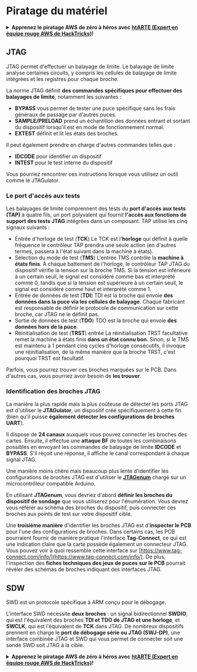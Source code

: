 # Piratage du matériel

<details>

<summary><strong>Apprenez le piratage AWS de zéro à héros avec</strong> <a href="https://training.hacktricks.xyz/courses/arte"><strong>htARTE (Expert en équipe rouge AWS de HackTricks)</strong></a><strong>!</strong></summary>

Autres façons de soutenir HackTricks :

* Si vous souhaitez voir votre **entreprise annoncée dans HackTricks** ou **télécharger HackTricks en PDF**, consultez les [**PLANS D'ABONNEMENT**](https://github.com/sponsors/carlospolop) !
* Obtenez le [**swag officiel PEASS & HackTricks**](https://peass.creator-spring.com)
* Découvrez [**La famille PEASS**](https://opensea.io/collection/the-peass-family), notre collection exclusive de [**NFT**](https://opensea.io/collection/the-peass-family)
* **Rejoignez le** 💬 [**groupe Discord**](https://discord.gg/hRep4RUj7f) ou le [**groupe Telegram**](https://t.me/peass) ou **suivez-nous** sur **Twitter** 🐦 [**@carlospolopm**](https://twitter.com/hacktricks\_live)**.**
* **Partagez vos astuces de piratage en soumettant des PR aux** [**HackTricks**](https://github.com/carlospolop/hacktricks) et [**HackTricks Cloud**](https://github.com/carlospolop/hacktricks-cloud) dépôts GitHub.

</details>

## JTAG

JTAG permet d'effectuer un balayage de limite. Le balayage de limite analyse certaines circuits, y compris les cellules de balayage de limite intégrées et les registres pour chaque broche.

La norme JTAG définit **des commandes spécifiques pour effectuer des balayages de limite**, notamment les suivantes :

* **BYPASS** vous permet de tester une puce spécifique sans les frais généraux de passage par d'autres puces.
* **SAMPLE/PRELOAD** prend un échantillon des données entrant et sortant du dispositif lorsqu'il est en mode de fonctionnement normal.
* **EXTEST** définit et lit les états des broches.

Il peut également prendre en charge d'autres commandes telles que :

* **IDCODE** pour identifier un dispositif
* **INTEST** pour le test interne du dispositif

Vous pourriez rencontrer ces instructions lorsque vous utilisez un outil comme le JTAGulator.

### Le port d'accès aux tests

Les balayages de limite comprennent des tests du **port d'accès aux tests (TAP)** à quatre fils, un port polyvalent qui fournit **l'accès aux fonctions de support des tests JTAG** intégrées dans un composant. TAP utilise les cinq signaux suivants :

* Entrée d'horloge de test (**TCK**) Le TCK est l'**horloge** qui définit à quelle fréquence le contrôleur TAP prendra une seule action (en d'autres termes, passera à l'état suivant dans la machine à états).
* Sélection du mode de test (**TMS**) L'entrée TMS contrôle la **machine à états finis**. À chaque battement de l'horloge, le contrôleur TAP JTAG du dispositif vérifie la tension sur la broche TMS. Si la tension est inférieure à un certain seuil, le signal est considéré comme bas et interprété comme 0, tandis que si la tension est supérieure à un certain seuil, le signal est considéré comme haut et interprété comme 1.
* Entrée de données de test (**TDI**) TDI est la broche qui envoie **des données dans la puce via les cellules de balayage**. Chaque fabricant est responsable de définir le protocole de communication sur cette broche, car JTAG ne le définit pas.
* Sortie de données de test (**TDO**) TDO est la broche qui envoie **des données hors de la puce**.
* Réinitialisation de test (**TRST**) entrée La réinitialisation TRST facultative remet la machine à états finis **dans un état connu bon**. Sinon, si le TMS est maintenu à 1 pendant cinq cycles d'horloge consécutifs, il invoque une réinitialisation, de la même manière que la broche TRST, c'est pourquoi TRST est facultatif.

Parfois, vous pourrez trouver ces broches marquées sur le PCB. Dans d'autres cas, vous pourriez avoir besoin de **les trouver**.

### Identification des broches JTAG

La manière la plus rapide mais la plus coûteuse de détecter les ports JTAG est d'utiliser le **JTAGulator**, un dispositif créé spécifiquement à cette fin (bien qu'il puisse **également détecter les configurations de broches UART**).

Il dispose de **24 canaux** auxquels vous pouvez connecter les broches des cartes. Ensuite, il effectue une **attaque BF** de toutes les combinaisons possibles en envoyant les commandes de balayage de limite **IDCODE** et **BYPASS**. S'il reçoit une réponse, il affiche le canal correspondant à chaque signal JTAG.

Une manière moins chère mais beaucoup plus lente d'identifier les configurations de broches JTAG est d'utiliser le [**JTAGenum**](https://github.com/cyphunk/JTAGenum/) chargé sur un microcontrôleur compatible Arduino.

En utilisant **JTAGenum**, vous devriez d'abord **définir les broches du dispositif de sondage** que vous utiliserez pour l'énumération. Vous devrez vous référer au schéma des broches du dispositif, puis connecter ces broches aux points de test sur votre dispositif cible.

Une **troisième manière** d'identifier les broches JTAG est d'**inspecter le PCB** pour l'une des configurations de broches. Dans certains cas, les PCB pourraient fournir de manière pratique l'interface **Tag-Connect**, ce qui est une indication claire que la carte possède également un connecteur JTAG. Vous pouvez voir à quoi ressemble cette interface sur [https://www.tag-connect.com/info/](https://www.tag-connect.com/info/). De plus, l'inspection des **fiches techniques des jeux de puces sur le PCB** pourrait révéler des schémas de broches indiquant des interfaces JTAG.

## SDW

SWD est un protocole spécifique à ARM conçu pour le débogage.

L'interface SWD nécessite **deux broches** : un signal bidirectionnel **SWDIO**, qui est l'équivalent des broches **TDI et TDO de JTAG et une horloge**, et **SWCLK**, qui est l'équivalent de **TCK** dans JTAG. De nombreux dispositifs prennent en charge le **port de débogage série ou JTAG (SWJ-DP)**, une interface combinée JTAG et SWD qui vous permet de connecter soit une sonde SWD soit JTAG à la cible.

<details>

<summary><strong>Apprenez le piratage AWS de zéro à héros avec</strong> <a href="https://training.hacktricks.xyz/courses/arte"><strong>htARTE (Expert en équipe rouge AWS de HackTricks)</strong></a><strong>!</strong></summary>

Autres façons de soutenir HackTricks :

* Si vous souhaitez voir votre **entreprise annoncée dans HackTricks** ou **télécharger HackTricks en PDF**, consultez les [**PLANS D'ABONNEMENT**](https://github.com/sponsors/carlospolop) !
* Obtenez le [**swag officiel PEASS & HackTricks**](https://peass.creator-spring.com)
* Découvrez [**La famille PEASS**](https://opensea.io/collection/the-peass-family), notre collection exclusive de [**NFT**](https://opensea.io/collection/the-peass-family)
* **Rejoignez le** 💬 [**groupe Discord**](https://discord.gg/hRep4RUj7f) ou le [**groupe Telegram**](https://t.me/peass) ou **suivez-nous** sur **Twitter** 🐦 [**@carlospolopm**](https://twitter.com/hacktricks\_live)**.**
* **Partagez vos astuces de piratage en soumettant des PR aux** [**HackTricks**](https://github.com/carlospolop/hacktricks) et [**HackTricks Cloud**](https://github.com/carlospolop/hacktricks-cloud) dépôts GitHub.

</details>
